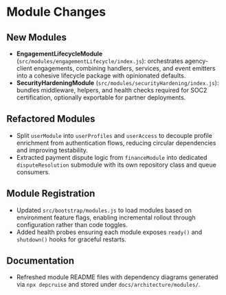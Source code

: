 # Module Changes

## New Modules
- **EngagementLifecycleModule** (`src/modules/engagementLifecycle/index.js`): orchestrates agency-client engagements, combining handlers, services, and event emitters into a cohesive lifecycle package with opinionated defaults.
- **SecurityHardeningModule** (`src/modules/securityHardening/index.js`): bundles middleware, helpers, and health checks required for SOC2 certification, optionally exportable for partner deployments.

## Refactored Modules
- Split `userModule` into `userProfiles` and `userAccess` to decouple profile enrichment from authentication flows, reducing circular dependencies and improving testability.
- Extracted payment dispute logic from `financeModule` into dedicated `disputeResolution` submodule with its own repository class and queue consumers.

## Module Registration
- Updated `src/bootstrap/modules.js` to load modules based on environment feature flags, enabling incremental rollout through configuration rather than code toggles.
- Added health probes ensuring each module exposes `ready()` and `shutdown()` hooks for graceful restarts.

## Documentation
- Refreshed module README files with dependency diagrams generated via `npx depcruise` and stored under `docs/architecture/modules/`.
